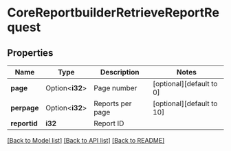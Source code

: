 # CoreReportbuilderRetrieveReportRequest

## Properties

Name | Type | Description | Notes
------------ | ------------- | ------------- | -------------
**page** | Option<**i32**> | Page number | [optional][default to 0]
**perpage** | Option<**i32**> | Reports per page | [optional][default to 10]
**reportid** | **i32** | Report ID | 

[[Back to Model list]](../README.md#documentation-for-models) [[Back to API list]](../README.md#documentation-for-api-endpoints) [[Back to README]](../README.md)



